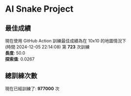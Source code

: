 
# AI Snake Project

## **最佳成績**








































































































































































































































































































現在使用 GitHub Action 訓練最佳成績為在 10x10 的地圖情況下  
(時間 2024-12-05 22:14:08) 第 **723** 次訓練  
**長度**: 50.0  
**探索值**: 0.0267

















































































































































































































































































































































































































































































































































































































## 總訓練次數
現在已經訓練了: **977000** 次
